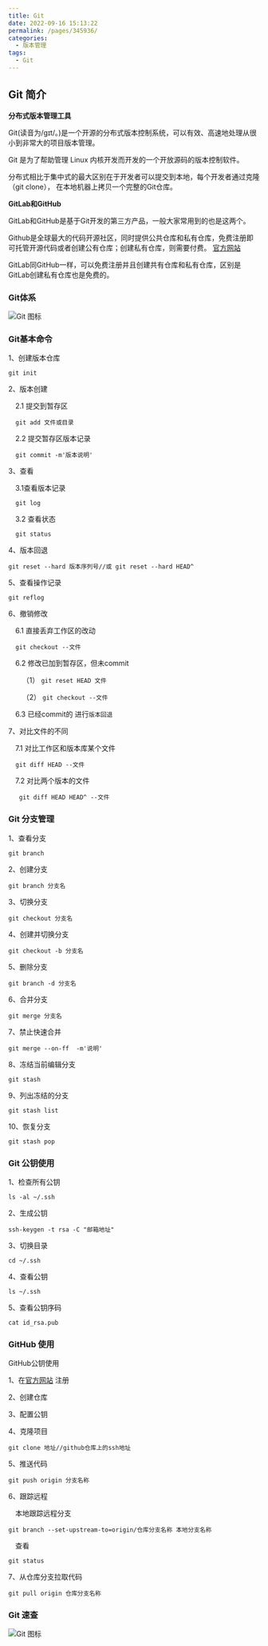 ```yaml
---
title: Git 
date: 2022-09-16 15:13:22
permalink: /pages/345936/
categories:
  - 版本管理
tags:
  - Git
---
```

  
## Git 简介
<b>分布式版本管理工具</b>

Git(读音为/gɪt/。)是一个开源的分布式版本控制系统，可以有效、高速地处理从很小到非常大的项目版本管理。

Git 是为了帮助管理 Linux 内核开发而开发的一个开放源码的版本控制软件。

分布式相比于集中式的最大区别在于开发者可以提交到本地，每个开发者通过克隆（git clone）， 在本地机器上拷贝一个完整的Git仓库。

<b>GitLab和GitHub</b>

GitLab和GitHub是基于Git开发的第三方产品，一般大家常用到的也是这两个。

Github是全球最大的代码开源社区，同时提供公共仓库和私有仓库，免费注册即可托管开源代码或者创建公有仓库；创建私有仓库，则需要付费。
[官方网站](https://github.com/)

GitLab同GitHub一样，可以免费注册并且创建共有仓库和私有仓库，区别是GitLab创建私有仓库也是免费的。

### Git体系
![Git 图标](./img/Gittx.png)

### Git基本命令
1、创建版本仓库

    git init
2、版本创建

&emsp;2.1 提交到暂存区
  
      git add 文件或目录
&emsp;2.2 提交暂存区版本记录

      git commit -m'版本说明'
3、查看

&emsp;3.1查看版本记录
      
      git log
&emsp;3.2 查看状态
   
      git status
4、版本回退

    git reset --hard 版本序列号//或 git reset --hard HEAD^
5、查看操作记录

    git reflog
6、撤销修改

&emsp;6.1 直接丢弃工作区的改动

      git checkout --文件
&emsp;6.2 修改已加到暂存区，但未commit

&emsp;&emsp;（1） `git reset HEAD 文件`

&emsp;&emsp;（2）   `git checkout --文件`   

&emsp;6.3 已经commit的 进行`版本回退`

7、对比文件的不同

&emsp;7.1 对比工作区和版本库某个文件

      git diff HEAD --文件

&emsp;7.2 对比两个版本的文件

       git diff HEAD HEAD^ --文件

### Git 分支管理
1、查看分支

    git branch
2、创建分支

    git branch 分支名
3、切换分支

    git checkout 分支名
4、创建并切换分支

    git checkout -b 分支名
5、删除分支

    git branch -d 分支名
6、合并分支
 
    git merge 分支名
7、禁止快速合并

    git merge --on-ff  -m'说明'
8、冻结当前编辑分支
   
    git stash
9、列出冻结的分支
  
    git stash list
10、恢复分支

    git stash pop 

### Git 公钥使用
1、检查所有公钥

    ls -al ~/.ssh
2、生成公钥

    ssh-keygen -t rsa -C "邮箱地址"
3、切换目录

    cd ~/.ssh
4、查看公钥

    ls ~/.ssh
5、查看公钥序码

    cat id_rsa.pub
### GitHub 使用
GitHub公钥使用

1、在[官方网站](https://github.com/) 注册

2、创建仓库

3、配置公钥

4、克隆项目

    git clone 地址//github仓库上的ssh地址
5、推送代码

    git push origin 分支名称
6、跟踪远程

&emsp;本地跟踪远程分支

    git branch --set-upstream-to=origin/仓库分支名称 本地分支名称

&emsp;查看

    git status
7、从仓库分支拉取代码

    git pull origin 仓库分支名称
### Git 速查

![Git 图标](./img/git.png)
